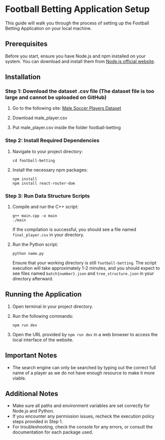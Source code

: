 
# Football Betting Application Setup

This guide will walk you through the process of setting up the Football Betting Application on your local machine.

## Prerequisites

Before you start, ensure you have Node.js and npm installed on your system. You can download and install them from [Node.js official website](https://nodejs.org/).

## Installation

### Step 1: Download the dataset .csv file (The dataset file is too large and cannot be uploaded on GitHub)

1. Go to the following site: [Male Soccer Players Dataset](https://www.kaggle.com/datasets/stefanoleone992/fifa-23-complete-player-dataset?select=male_players.csv)
   
2. Download male_player.csv
   
3. Put male_player.csv inside the folder football-betting

### Step 2: Install Required Dependencies

1. Navigate to your project directory:
   ```
   cd football-betting
   ```

2. Install the necessary npm packages:
   ```
   npm install
   npm install react-router-dom
   ```

### Step 3: Run Data Structure Scripts

1. Compile and run the C++ script:
   ```
   g++ main.cpp -o main
   ./main
   ```
   If the compilation is successful, you should see a file named `final_player.csv` in your directory.

2. Run the Python script:
   ```
   python name.py
   ```
   Ensure that your working directory is still `football-betting`. The script execution will take approximately 1-2 minutes, and you should expect to see files named `batch{number}.json` and `tree_structure.json` in your directory afterward.

## Running the Application

1. Open terminal in your project directory.

2. Run the following commands:
   ```
   npm run dev
   ```

4. Open the URL provided by `npm run dev` in a web browser to access the local interface of the website.

## Important Notes

- The search engine can only be searched by typing out the correct full name of a player as we do not have enough resource to make it more viable.

## Additional Notes

- Make sure all paths and environment variables are set correctly for Node.js and Python.
- If you encounter any permission issues, recheck the execution policy steps provided in Step 1.
- For troubleshooting, check the console for any errors, or consult the documentation for each package used.
